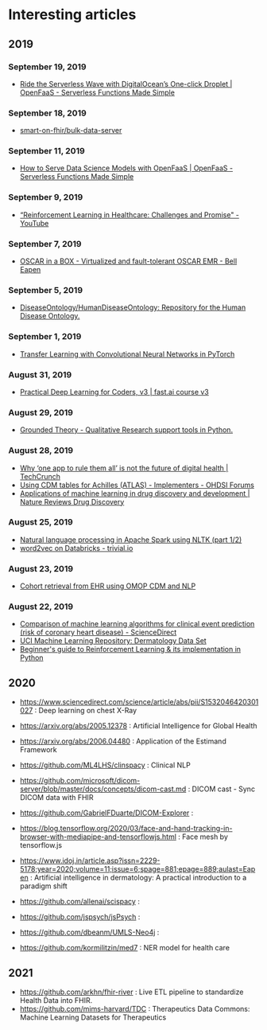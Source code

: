 # Interesting articles

## 2019

### September 19, 2019
- [Ride the Serverless Wave with DigitalOcean’s One-click Droplet | OpenFaaS - Serverless Functions Made Simple](https://www.openfaas.com/blog/digitalocean-one-click/)
### September 18, 2019
- [smart-on-fhir/bulk-data-server](https://github.com/smart-on-fhir/bulk-data-server)
### September 11, 2019
- [How to Serve Data Science Models with OpenFaaS | OpenFaaS - Serverless Functions Made Simple](https://www.openfaas.com/blog/python-datascience-with-openfaas/)
### September 9, 2019
- [“Reinforcement Learning in Healthcare: Challenges and Promise" - YouTube](https://www.youtube.com/watch?v=OsGxPVYR2xo)
### September 7, 2019
- [OSCAR in a BOX - Virtualized and fault-tolerant OSCAR EMR - Bell Eapen](https://nuchange.ca/2019/08/oscar-in-a-box-virtualized-and-fault-tolerant-oscar-emr.html)
### September 5, 2019
- [DiseaseOntology/HumanDiseaseOntology: Repository for the Human Disease Ontology.](https://github.com/DiseaseOntology/HumanDiseaseOntology)
### September 1, 2019
- [Transfer Learning with Convolutional Neural Networks in PyTorch](https://towardsdatascience.com/transfer-learning-with-convolutional-neural-networks-in-pytorch-dd09190245ce)
### August 31, 2019
- [Practical Deep Learning for Coders, v3 | fast.ai course v3](https://course.fast.ai/)
### August 29, 2019
- [Grounded Theory - Qualitative Research support tools in Python.](https://nuchange.ca/2017/09/grounded-theory-qualitative-research-python.html)
### August 28, 2019
- [Why ‘one app to rule them all’ is not the future of digital health | TechCrunch](https://techcrunch.com/2019/08/27/why-one-app-to-rule-them-all-is-not-the-future-of-digital-health/)
- [Using CDM tables for Achilles (ATLAS) - Implementers - OHDSI Forums](https://forums.ohdsi.org/t/using-cdm-tables-for-achilles-atlas/4850)
- [Applications of machine learning in drug discovery and development | Nature Reviews Drug Discovery](https://www.nature.com/articles/s41573-019-0024-5)
### August 25, 2019
- [Natural language processing in Apache Spark using NLTK (part 1/2)](https://towardsdatascience.com/natural-language-processing-in-apache-spark-using-nltk-part-1-2-58c68824f660)
- [word2vec on Databricks - trivial.io](https://trivial.io/word2vec-on-databricks-791157831eaa)
### August 23, 2019
- [Cohort retrieval from EHR using OMOP CDM and NLP](https://arxiv.org/pdf/1901.07601.pdf)
### August 22, 2019
- [Comparison of machine learning algorithms for clinical event prediction (risk of coronary heart disease) - ScienceDirect](https://www.sciencedirect.com/science/article/pii/S1532046419301765)
- [UCI Machine Learning Repository: Dermatology Data Set](https://archive.ics.uci.edu/ml/datasets/dermatology)
- [Beginner's guide to Reinforcement Learning & its implementation in Python](https://www.analyticsvidhya.com/blog/2017/01/introduction-to-reinforcement-learning-implementation/)


## 2020

- https://www.sciencedirect.com/science/article/abs/pii/S1532046420301027 : Deep learning on chest X-Ray
- https://arxiv.org/abs/2005.12378 : Artificial Intelligence for Global Health

- https://arxiv.org/abs/2006.04480 : Application of the Estimand Framework
- https://github.com/ML4LHS/clinspacy : Clinical NLP
- https://github.com/microsoft/dicom-server/blob/master/docs/concepts/dicom-cast.md : DICOM cast - Sync DICOM data with FHIR
- https://github.com/GabrielFDuarte/DICOM-Explorer :
- https://blog.tensorflow.org/2020/03/face-and-hand-tracking-in-browser-with-mediapipe-and-tensorflowjs.html : Face mesh by tensorflow.js
- https://www.idoj.in/article.asp?issn=2229-5178;year=2020;volume=11;issue=6;spage=881;epage=889;aulast=Eapen : Artificial intelligence in dermatology: A practical introduction to a paradigm shift
- https://github.com/allenai/scispacy :
- https://github.com/jspsych/jsPsych :
- https://github.com/dbeanm/UMLS-Neo4j :
- https://github.com/kormilitzin/med7 : NER model for health care

## 2021

- https://github.com/arkhn/fhir-river : Live ETL pipeline to standardize Health Data into FHIR.
- https://github.com/mims-harvard/TDC : Therapeutics Data Commons: Machine Learning Datasets for Therapeutics